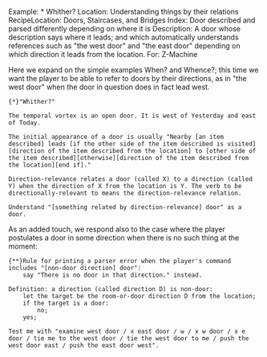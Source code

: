 Example: * Whither?
Location: Understanding things by their relations
RecipeLocation: Doors, Staircases, and Bridges
Index: Door described and parsed differently depending on where it is
Description: A door whose description says where it leads; and which automatically understands references such as "the west door" and "the east door" depending on which direction it leads from the location.
For: Z-Machine

  
Here we expand on the simple examples When? and Whence?; this time we want the player to be able to refer to doors by their directions, as in "the west door" when the door in question does in fact lead west.

  

``` inform7
{*}"Whither?"

The temporal vortex is an open door. It is west of Yesterday and east of Today.

The initial appearance of a door is usually "Nearby [an item described] leads [if the other side of the item described is visited][direction of the item described from the location] to [other side of the item described][otherwise][direction of the item described from the location][end if]."

Direction-relevance relates a door (called X) to a direction (called Y) when the direction of X from the location is Y. The verb to be directionally-relevant to means the direction-relevance relation.

Understand "[something related by direction-relevance] door" as a door.
```

  
As an added touch, we respond also to the case where the player postulates a door in some direction when there is no such thing at the moment:

  

``` inform7
{**}Rule for printing a parser error when the player's command includes "[non-door direction] door":
	say "There is no door in that direction." instead.

Definition: a direction (called direction D) is non-door:
	let the target be the room-or-door direction D from the location;
	if the target is a door:
		no;
	yes;

Test me with "examine west door / x east door / w / x w door / x e door / tie me to the west door / tie the west door to me / push the west door east / push the east door west".
```

